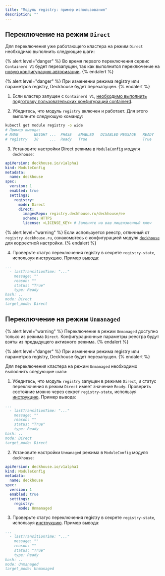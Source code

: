 ```yaml
---
title: "Модуль registry: пример использования"
description: ""
---
```


## Переключение на режим `Direct`

Для переключения уже работающего кластера на режим `Direct` необходимо выполнить следующие шаги:

{% alert level="danger" %}
Во время первого переключения сервис `Containerd V1` будет перезапущен, так как выполнится переключение на [новую конфигурацию авторизации](./faq.html#как-подготовить-containerd-v1).
{% endalert %}

{% alert level="danger" %}
При изменении режима registry или параметров registry, Deckhouse будет перезапущен.
{% endalert %}

1. Если кластер запущен с `Containerd V1`, [необходимо выполнить подготовку пользовательских конфигураций containerd](./faq.html#как-подготовить-containerd-v1).

<!-- markdownlint-disable MD029 -->
2. Убедитесь, что модуль `registry` включен и работает. Для этого выполните следующую команду:

```bash
kubectl get module registry -o wide
# Пример вывода:
# NAME       WEIGHT ...  PHASE   ENABLED   DISABLED MESSAGE   READY
# registry   38     ...  Ready   True                         True
```

<!-- markdownlint-disable MD029 -->
3. Установите настройки Direct режима в `ModuleConfig` модуля `deckhouse`:

```yaml
apiVersion: deckhouse.io/v1alpha1
kind: ModuleConfig
metadata:
  name: deckhouse
spec:
  version: 1
  enabled: true
  settings:
    registry:
      mode: Direct
      direct:
        imagesRepo: registry.deckhouse.ru/deckhouse/ee
        scheme: HTTPS
        license: <LICENSE_KEY> # Замените на ваш лицензионный ключ
```

{% alert level="warning" %}
Если используется реестр, отличный от `registry.deckhouse.ru`, ознакомьтесь с конфигурацией модуля [`deckhouse`](/products/kubernetes-platform/documentation/v1/modules/deckhouse/) для корректной настройки.
{% endalert %}

<!-- markdownlint-disable MD029 -->
4. Проверьте статус переключения registry в секрете `registry-state`, используя [инструкцию](./faq.html#как-посмотреть-статус-переключения-режима-registry). Пример вывода:

```yaml
...
  - lastTransitionTime: "..."
    message: ""
    reason: ""
    status: "True"
    type: Ready
hash: ..
mode: Direct
target_mode: Direct
```

## Переключение на режим `Unmanaged`

{% alert level="warning" %}
Переключение в режим `Unmanaged` доступно только из режима `Direct`. Конфигурационные параметры реестра будут взяты из предыдущего активного режима.
{% endalert %}

{% alert level="danger" %}
При изменении режима registry или параметров registry, Deckhouse будет перезапущен.
{% endalert %}

Для переключения кластера на режим `Unmanaged` необходимо выполнить следующие шаги:

1. Убедитесь, что модуль `registry` запущен в режиме `Direct`, и статус переключения в режим `Direct` имеет значение `Ready`. Проверить состояние можно через секрет `registry-state`, используя [инструкцию](./faq.html#как-посмотреть-статус-переключения-режима-registry). Пример вывода:

```yaml
...
  - lastTransitionTime: "..."
    message: ""
    reason: ""
    status: "True"
    type: Ready
hash: ..
mode: Direct
target_mode: Direct
```

<!-- markdownlint-disable MD029 -->
2. Установите настройки `Unmanaged` режима в `ModuleConfig` модуля `deckhouse`:

```yaml
apiVersion: deckhouse.io/v1alpha1
kind: ModuleConfig
metadata:
  name: deckhouse
spec:
  version: 1
  enabled: true
  settings:
    registry:
      mode: Unmanaged
```

<!-- markdownlint-disable MD029 -->
3. Проверьте статус переключения registry в секрете `registry-state`, используя [инструкцию](./faq.html#как-посмотреть-статус-переключения-режима-registry). Пример вывода:

```yaml
...
  - lastTransitionTime: "..."
    message: ""
    reason: ""
    status: "True"
    type: Ready
hash: ..
mode: Unmanaged
target_mode: Unmanaged
```
